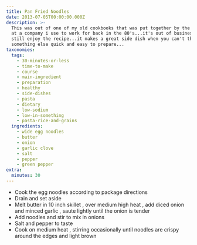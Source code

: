 ```yaml
---
title: Pan Fried Noodles
date: 2013-07-05T00:00:00.000Z
description: >-
  This was out of one of my old cookbooks that was put together by the employees
  at a company i use to work for back in the 80's...it's out of business but i
  still enjoy the recipe...it makes a great side dish when you can't think of
  something else quick and easy to prepare...
taxonomies:
  tags:
    - 30-minutes-or-less
    - time-to-make
    - course
    - main-ingredient
    - preparation
    - healthy
    - side-dishes
    - pasta
    - dietary
    - low-sodium
    - low-in-something
    - pasta-rice-and-grains
  ingredients:
    - wide egg noodles
    - butter
    - onion
    - garlic clove
    - salt
    - pepper
    - green pepper
extra:
  minutes: 30
---
```

 - Cook the egg noodles according to package directions
 - Drain and set aside
 - Melt butter in 10 inch skillet , over medium high heat , add diced onion and minced garlic , saute lightly until the onion is tender
 - Add noodles and stir to mix in onions
 - Salt and pepper to taste
 - Cook on medium heat , stirring occasionally until noodles are crispy around the edges and light brown
